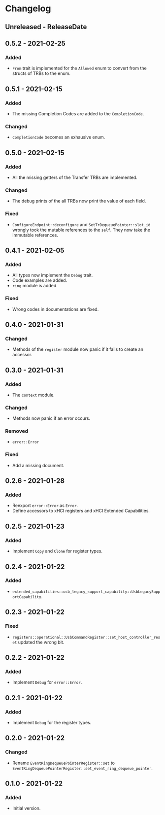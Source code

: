 # Changelog

## Unreleased - ReleaseDate

## 0.5.2 - 2021-02-25
### Added
- `From` trait is implemented for the `Allowed` enum to convert from the structs of TRBs to the enum.

## 0.5.1 - 2021-02-15
### Added
- The missing Completion Codes are added to the `CompletionCode`.

### Changed
- `CompletionCode` becomes an exhausive enum.

## 0.5.0 - 2021-02-15
### Added
- All the missing getters of the Transfer TRBs are implemented.

### Changed
- The debug prints of the all TRBs now print the value of each field.

### Fixed
- `ConfigureEndpoint::deconfigure` and `SetTrDequeuePointer::slot_id` wrongly took the mutable references to the `self`. They now take the immutable references.

## 0.4.1 - 2021-02-05
### Added
- All types now implement the `Debug` trait.
- Code examples are added.
- `ring` module is added.

### Fixed
- Wrong codes in documentations are fixed.

## 0.4.0 - 2021-01-31
### Changed
- Methods of the `register` module now panic if it fails to create an accessor.

## 0.3.0 - 2021-01-31
### Added
- The `context` module.

### Changed
- Methods now panic if an error occurs.

### Removed
- `error::Error`

### Fixed
- Add a missing document.

## 0.2.6 - 2021-01-28
### Added
- Reexport `error::Error` as `Error`.
- Define accessors to xHCI registers and xHCI Extended Capabilities.

## 0.2.5 - 2021-01-23
### Added
- Implement `Copy` and `Clone` for register types.

## 0.2.4 - 2021-01-22
### Added
- `extended_capabilities::usb_legacy_support_capability::UsbLegacySupportCapability`.

## 0.2.3 - 2021-01-22
### Fixed
- `registers::operational::UsbCommandRegister::set_host_controller_reset` updated the wrong bit.

## 0.2.2 - 2021-01-22
### Added
- Implement `Debug` for `error::Error`.

## 0.2.1 - 2021-01-22
### Added
- Implement `Debug` for the register types.

## 0.2.0 - 2021-01-22
### Changed
- Rename `EventRingDequeuePointerRegister::set` to `EventRingDequeuePointerRegister::set_event_ring_dequeue_pointer`.

## 0.1.0 - 2021-01-22
### Added
- Initial version.
